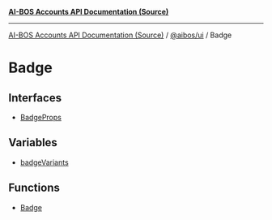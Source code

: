 [**AI-BOS Accounts API Documentation (Source)**](../../../README.md)

***

[AI-BOS Accounts API Documentation (Source)](../../../README.md) / [@aibos/ui](../README.md) / Badge

# Badge

## Interfaces

- [BadgeProps](interfaces/BadgeProps.md)

## Variables

- [badgeVariants](variables/badgeVariants.md)

## Functions

- [Badge](functions/Badge.md)
